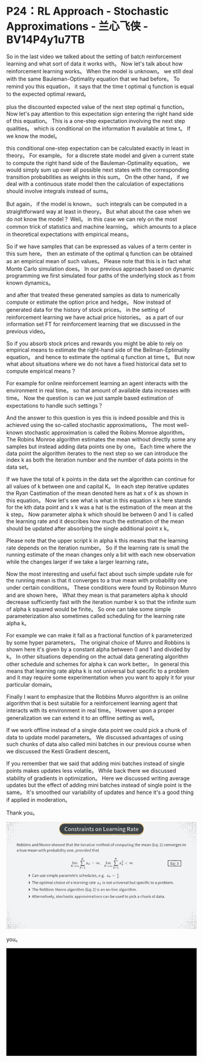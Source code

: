 # P24：RL Approach - Stochastic Approximations - 兰心飞侠 - BV14P4y1u7TB

 So in the last video we talked about the setting of batch reinforcement learning and what sort of data it works with。 Now let's talk about how reinforcement learning works。 When the model is unknown。 we still deal with the same Bauleman-Optimality equation that we had before。 To remind you this equation， it says that the time t optimal q function is equal to the expected optimal reward。

 plus the discounted expected value of the next step optimal q function。 Now let's pay attention to this expectation sign entering the right hand side of this equation。 This is a one-step expectation involving the next step qualities。 which is conditional on the information ft available at time t。 If we know the model。

 this conditional one-step expectation can be calculated exactly in least in theory。 For example。 for a discrete state model and given a current state to compute the right hand side of the Bauleman-Optimality equation。 we would simply sum up over all possible next states with the corresponding transition probabilities as weights in this sum。 On the other hand， if we deal with a continuous state model then the calculation of expectations should involve integrals instead of sums。

 But again， if the model is known， such integrals can be computed in a straightforward way at least in theory。 But what about the case when we do not know the model？ Well。 in this case we can rely on the most common trick of statistics and machine learning。 which amounts to a place in theoretical expectations with empirical means。

 So if we have samples that can be expressed as values of a term center in this sum here。 then an estimate of the optimal q function can be obtained as an empirical mean of such values。 Please note that this is in fact what Monte Carlo simulation does。 In our previous approach based on dynamic programming we first simulated four paths of the underlying stock as t from known dynamics。

 and after that treated these generated samples as data to numerically compute or estimate the option price and hedge。 Now instead of generated data for the history of stock prices。 in the setting of reinforcement learning we have actual price histories。 as a part of our information set FT for reinforcement learning that we discussed in the previous video。

 So if you absorb stock prices and rewards you might be able to rely on empirical means to estimate the right-hand side of the Bellman-Eptimality equation。 and hence to estimate the optimal q function at time t。 But now what about situations where we do not have a fixed historical data set to compute empirical means？

 For example for online reinforcement learning an agent interacts with the environment in real time。 so that amount of available data increases with time。 Now the question is can we just sample based estimation of expectations to handle such settings？

 And the answer to this question is yes this is indeed possible and this is achieved using the so-called stochastic approximations。 The most well-known stochastic approximation is called the Robins Monroe algorithm。 The Robins Monroe algorithm estimates the mean without directly some any samples but instead adding data points one by one。 Each time where the data point the algorithm iterates to the next step so we can introduce the index k as both the iteration number and the number of data points in the data set。

 If we have the total of k points in the data set the algorithm can continue for all values of k between one and capital K。 In each step iterative updates the Ryan Castimation of the mean denoted here as hat x of k as shown in this equation。 Now let's see what is what in this equation x k here stands for the kth data point and x k was a hat is the estimation of the mean at the k step。 Now parameter alpha k which should be between 0 and 1 is called the learning rate and it describes how much the estimation of the mean should be updated after absorbing the single additional point x k。

 Please note that the upper script k in alpha k this means that the learning rate depends on the iteration number。 So if the learning rate is small the running estimate of the mean changes only a bit with each new observation while the changes larger if we take a larger learning rate。

 Now the most interesting and useful fact about such simple update rule for the running mean is that it converges to a true mean with probability one under certain conditions。 These conditions were found by Robinson Munro and are shown here。 What they mean is that parameters alpha k should decrease sufficiently fast with the iteration number k so that the infinite sum of alpha k squared would be finite。 So one can take some simple parameterization also sometimes called scheduling for the learning rate alpha k。

 For example we can make it fall as a fractional function of k parameterized by some hyper parameters。 The original choice of Munro and Robbins is shown here it's given by a constant alpha between 0 and 1 and divided by k。 In other situations depending on the actual data generating algorithm other schedule and schemes for alpha k can work better。 In general this means that learning rate alpha k is not universal but specific to a problem and it may require some experimentation when you want to apply it for your particular domain。

 Finally I want to emphasize that the Robbins Munro algorithm is an online algorithm that is best suitable for a reinforcement learning agent that interacts with its environment in real time。 However upon a proper generalization we can extend it to an offline setting as well。

 If we work offline instead of a single data point we could pick a chunk of data to update model parameters。 We discussed advantages of using such chunks of data also called mini batches in our previous course when we discussed the Kesti Gradient descent。

 If you remember that we said that adding mini batches instead of single points makes updates less volatile。 While back there we discussed stability of gradients in optimization。 Here we discussed writing average updates but the effect of adding mini batches instead of single point is the same。 It's smoothed our variability of updates and hence it's a good thing if applied in moderation。

 Thank you。

![](img/b49b798200fc1ccc2e3e38b95f1749dc_1.png)

 you。

![](img/b49b798200fc1ccc2e3e38b95f1749dc_3.png)
